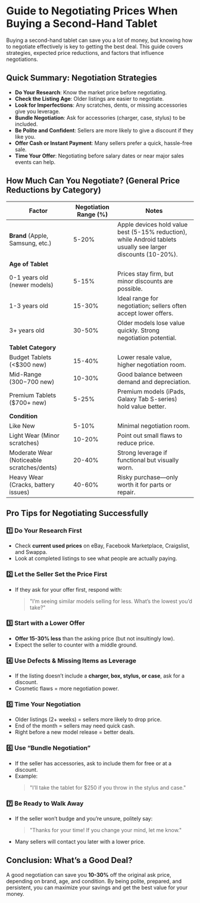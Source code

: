 # Guide to Negotiating Prices When Buying a Second-Hand Tablet

Buying a second-hand tablet can save you a lot of money, but knowing how to negotiate effectively is key to getting the best deal. This guide covers strategies, expected price reductions, and factors that influence negotiations.  


## Quick Summary: Negotiation Strategies 
- **Do Your Research**: Know the market price before negotiating.  
- **Check the Listing Age**: Older listings are easier to negotiate.  
- **Look for Imperfections**: Any scratches, dents, or missing accessories give you leverage.  
- **Bundle Negotiation**: Ask for accessories (charger, case, stylus) to be included.  
- **Be Polite and Confident**: Sellers are more likely to give a discount if they like you.  
- **Offer Cash or Instant Payment**: Many sellers prefer a quick, hassle-free sale.  
- **Time Your Offer**: Negotiating before salary dates or near major sales events can help.  


## How Much Can You Negotiate? (General Price Reductions by Category) 

| **Factor**                 | **Negotiation Range (%)** | **Notes** |
|----------------------------|-------------------------|-----------|
| **Brand** (Apple, Samsung, etc.) | 5-20% | Apple devices hold value best (5-15% reduction), while Android tablets usually see larger discounts (10-20%). |
| **Age of Tablet** | | |
| 0-1 years old (newer models) | 5-15% | Prices stay firm, but minor discounts are possible. |
| 1-3 years old | 15-30% | Ideal range for negotiation; sellers often accept lower offers. |
| 3+ years old | 30-50% | Older models lose value quickly. Strong negotiation potential. |
| **Tablet Category** | | |
| Budget Tablets (<$300 new) | 15-40% | Lower resale value, higher negotiation room. |
| Mid-Range ($300-$700 new) | 10-30% | Good balance between demand and depreciation. |
| Premium Tablets ($700+ new) | 5-25% | Premium models (iPads, Galaxy Tab S-series) hold value better. |
| **Condition** | | |
| Like New | 5-10% | Minimal negotiation room. |
| Light Wear (Minor scratches) | 10-20% | Point out small flaws to reduce price. |
| Moderate Wear (Noticeable scratches/dents) | 20-40% | Strong leverage if functional but visually worn. |
| Heavy Wear (Cracks, battery issues) | 40-60% | Risky purchase—only worth it for parts or repair. |



## Pro Tips for Negotiating Successfully

### **1️⃣ Do Your Research First**  
- Check **current used prices** on eBay, Facebook Marketplace, Craigslist, and Swappa.  
- Look at completed listings to see what people are actually paying.  

### **2️⃣ Let the Seller Set the Price First**  
- If they ask for your offer first, respond with:  
  > "I’m seeing similar models selling for less. What’s the lowest you’d take?"  

### **3️⃣ Start with a Lower Offer**  
- **Offer 15-30% less** than the asking price (but not insultingly low).  
- Expect the seller to counter with a middle ground.  

### **4️⃣ Use Defects & Missing Items as Leverage**  
- If the listing doesn’t include a **charger, box, stylus, or case**, ask for a discount.  
- Cosmetic flaws = more negotiation power.  

### **5️⃣ Time Your Negotiation**  
- Older listings (2+ weeks) = sellers more likely to drop price.  
- End of the month = sellers may need quick cash.  
- Right before a new model release = better deals.  

### **6️⃣ Use “Bundle Negotiation”**  
- If the seller has accessories, ask to include them for free or at a discount.  
- Example:  
  > "I’ll take the tablet for $250 if you throw in the stylus and case."  

### **7️⃣ Be Ready to Walk Away**  
- If the seller won’t budge and you’re unsure, politely say:  
  > "Thanks for your time! If you change your mind, let me know."  
- Many sellers will contact you later with a lower price.  



##  Conclusion: What’s a Good Deal?
A good negotiation can save you **10-30%** off the original ask price, depending on brand, age, and condition. By being polite, prepared, and persistent, you can maximize your savings and get the best value for your money.  
